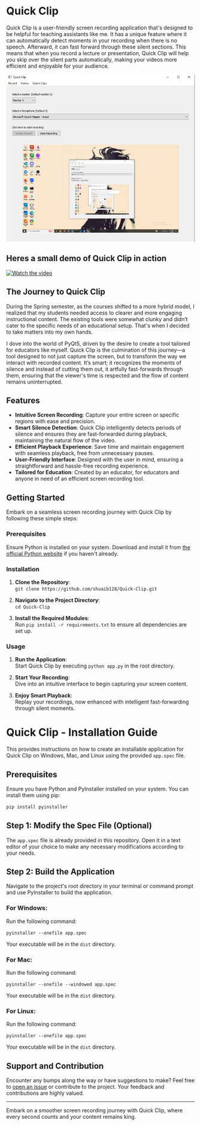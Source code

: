 # Quick Clip

Quick Clip is a user-friendly screen recording application that's designed to be helpful for teaching assistants like me. It has a unique feature where it can automatically detect moments in your recording when there is no speech. Afterward, it can fast forward through these silent sections. This means that when you record a lecture or presentation, Quick Clip will help you skip over the silent parts automatically, making your videos more efficient and enjoyable for your audience.

![Sample Image](./doc/Images/Quick-clip.PNG)

## Heres a small demo of Quick Clip in action
[![Watch the video](https://img.youtube.com/vi/NRTDRID0RYQ/0.jpg)](https://www.youtube.com/watch?v=NRTDRID0RYQ)


## The Journey to Quick Clip

During the Spring semester, as the courses shifted to a more hybrid model, I realized that my students needed access to clearer and more engaging instructional content. The existing tools were somewhat clunky and didn’t cater to the specific needs of an educational setup. That's when I decided to take matters into my own hands.

I dove into the world of PyQt5, driven by the desire to create a tool tailored for educators like myself. Quick Clip is the culmination of this journey—a tool designed to not just capture the screen, but to transform the way we interact with recorded content. It’s smart; it recognizes the moments of silence and instead of cutting them out, it artfully fast-forwards through them, ensuring that the viewer's time is respected and the flow of content remains uninterrupted.

## Features

- **Intuitive Screen Recording**: Capture your entire screen or specific regions with ease and precision.
- **Smart Silence Detection**: Quick Clip intelligently detects periods of silence and ensures they are fast-forwarded during playback, maintaining the natural flow of the video.
- **Efficient Playback Experience**: Save time and maintain engagement with seamless playback, free from unnecessary pauses.
- **User-Friendly Interface**: Designed with the user in mind, ensuring a straightforward and hassle-free recording experience.
- **Tailored for Education**: Created by an educator, for educators and anyone in need of an efficient screen recording tool.

## Getting Started

Embark on a seamless screen recording journey with Quick Clip by following these simple steps:

### Prerequisites

Ensure Python is installed on your system. Download and install it from [the official Python website](https://www.python.org/downloads/) if you haven't already.

### Installation

1. **Clone the Repository**:  
   `git clone https://github.com/shuaib128/Quick-Clip.git`

2. **Navigate to the Project Directory**:  
   `cd Quick-Clip`

3. **Install the Required Modules**:  
   Run `pip install -r requirements.txt` to ensure all dependencies are set up.

### Usage

1. **Run the Application**:  
   Start Quick Clip by executing `python app.py` in the root directory.

2. **Start Your Recording**:  
   Dive into an intuitive interface to begin capturing your screen content.

3. **Enjoy Smart Playback**:  
   Replay your recordings, now enhanced with intelligent fast-forwarding through silent moments.


# Quick Clip - Installation Guide

This provides instructions on how to create an installable application for Quick Clip on Windows, Mac, and Linux using the provided `app.spec` file.

## Prerequisites
Ensure you have Python and PyInstaller installed on your system. You can install them using pip:

```sh
pip install pyinstaller
```

## Step 1: Modify the Spec File (Optional)
The `app.spec` file is already provided in this repository. Open it in a text editor of your choice to make any necessary modifications according to your needs.

## Step 2: Build the Application
Navigate to the project's root directory in your terminal or command prompt and use PyInstaller to build the application.

### For Windows:
Run the following command:
```
pyinstaller --onefile app.spec
```
Your executable will be in the `dist` directory.

### For Mac:
Run the following command:
```
pyinstaller --onefile --windowed app.spec
```
Your executable will be in the `dist` directory.

### For Linux:
Run the following command:
```
pyinstaller --onefile app.spec
```
Your executable will be in the `dist` directory.



## Support and Contribution

Encounter any bumps along the way or have suggestions to make? Feel free to [open an issue](https://github.com/shuaib128/Quick-Clip/issues) or contribute to the project. Your feedback and contributions are highly valued.

---

Embark on a smoother screen recording journey with Quick Clip, where every second counts and your content remains king.
